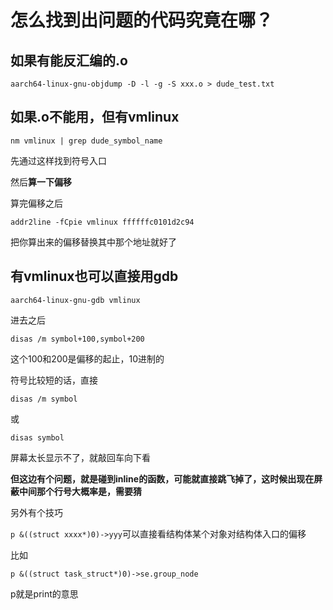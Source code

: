 # 怎么找到出问题的代码究竟在哪？
## 如果有能反汇编的.o
```
aarch64-linux-gnu-objdump -D -l -g -S xxx.o > dude_test.txt
```

## 如果.o不能用，但有vmlinux
```
nm vmlinux | grep dude_symbol_name
```
先通过这样找到符号入口

然后**算一下偏移**

算完偏移之后

```
addr2line -fCpie vmlinux ffffffc0101d2c94
```

把你算出来的偏移替换其中那个地址就好了

## 有vmlinux也可以直接用gdb
```
aarch64-linux-gnu-gdb vmlinux
```
进去之后
```
disas /m symbol+100,symbol+200
```
这个100和200是偏移的起止，10进制的

符号比较短的话，直接
```
disas /m symbol
```
或
```
disas symbol
```
屏幕太长显示不了，就敲回车向下看

**但这边有个问题，就是碰到inline的函数，可能就直接跳飞掉了，这时候出现在屏蔽中间那个行号大概率是，需要猜**

另外有个技巧

`p &((struct xxxx*)0)->yyy`可以直接看结构体某个对象对结构体入口的偏移

比如

```
p &((struct task_struct*)0)->se.group_node
```
p就是print的意思
